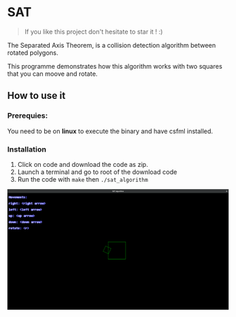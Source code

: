 # SAT

> If you like this project don't hesitate to star it ! :)

The Separated Axis Theorem, is a collision detection algorithm between rotated polygons.

This programme demonstrates how this algorithm works with two squares that you can moove and rotate.

## How to use it
### Prerequies:
You need to be on **linux** to execute the binary and have csfml installed.
### Installation
1. Click on code and download the code as zip.
2. Launch a terminal and go to root of the download code
3. Run the code with `make` then `./sat_algorithm`

![Example](asset/images/example.png)
